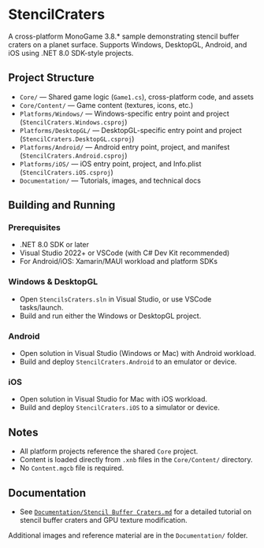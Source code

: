 # StencilCraters

A cross-platform MonoGame 3.8.* sample demonstrating stencil buffer craters on a planet surface. Supports Windows, DesktopGL, Android, and iOS using .NET 8.0 SDK-style projects.

## Project Structure
- `Core/` — Shared game logic (`Game1.cs`), cross-platform code, and assets
- `Core/Content/` — Game content (textures, icons, etc.)
- `Platforms/Windows/` — Windows-specific entry point and project (`StencilCraters.Windows.csproj`)
- `Platforms/DesktopGL/` — DesktopGL-specific entry point and project (`StencilCraters.DesktopGL.csproj`)
- `Platforms/Android/` — Android entry point, project, and manifest (`StencilCraters.Android.csproj`)
- `Platforms/iOS/` — iOS entry point, project, and Info.plist (`StencilCraters.iOS.csproj`)
- `Documentation/` — Tutorials, images, and technical docs

## Building and Running

### Prerequisites
- .NET 8.0 SDK or later
- Visual Studio 2022+ or VSCode (with C# Dev Kit recommended)
- For Android/iOS: Xamarin/MAUI workload and platform SDKs

### Windows & DesktopGL
- Open `StencilsCraters.sln` in Visual Studio, or use VSCode tasks/launch.
- Build and run either the Windows or DesktopGL project.

### Android
- Open solution in Visual Studio (Windows or Mac) with Android workload.
- Build and deploy `StencilCraters.Android` to an emulator or device.

### iOS
- Open solution in Visual Studio for Mac with iOS workload.
- Build and deploy `StencilCraters.iOS` to a simulator or device.

## Notes
- All platform projects reference the shared `Core` project.
- Content is loaded directly from `.xnb` files in the `Core/Content/` directory.
- No `Content.mgcb` file is required.

## Documentation

- See [`Documentation/Stencil Buffer Craters.md`](Documentation/Stencil%20Buffer%20Craters.md) for a detailed tutorial on stencil buffer craters and GPU texture modification.

Additional images and reference material are in the `Documentation/` folder.
